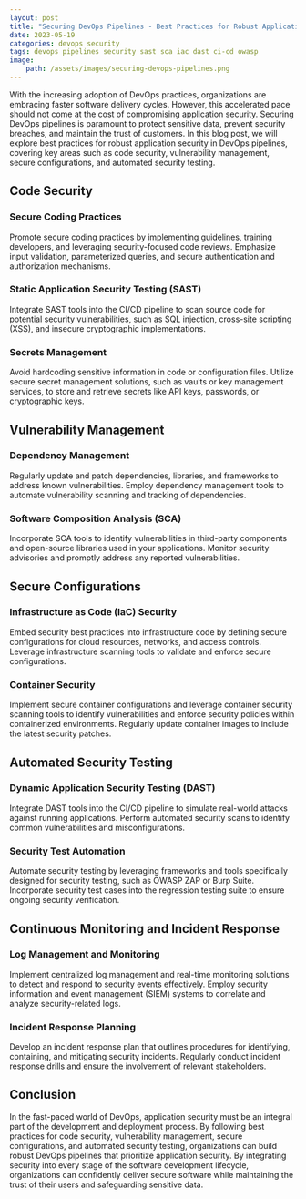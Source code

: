 ```yaml
---
layout: post
title: "Securing DevOps Pipelines - Best Practices for Robust Application Security"
date: 2023-05-19
categories: devops security
tags: devops pipelines security sast sca iac dast ci-cd owasp
image:
    path: /assets/images/securing-devops-pipelines.png
---
```


With the increasing adoption of DevOps practices, organizations are embracing faster software delivery cycles. However, this accelerated pace should not come at the cost of compromising application security. Securing DevOps pipelines is paramount to protect sensitive data, prevent security breaches, and maintain the trust of customers. In this blog post, we will explore best practices for robust application security in DevOps pipelines, covering key areas such as code security, vulnerability management, secure configurations, and automated security testing.

## Code Security

### Secure Coding Practices

Promote secure coding practices by implementing guidelines, training developers, and leveraging security-focused code reviews. Emphasize input validation, parameterized queries, and secure authentication and authorization mechanisms.

### Static Application Security Testing (SAST)

Integrate SAST tools into the CI/CD pipeline to scan source code for potential security vulnerabilities, such as SQL injection, cross-site scripting (XSS), and insecure cryptographic implementations.

### Secrets Management

Avoid hardcoding sensitive information in code or configuration files. Utilize secure secret management solutions, such as vaults or key management services, to store and retrieve secrets like API keys, passwords, or cryptographic keys.

## Vulnerability Management

### Dependency Management

Regularly update and patch dependencies, libraries, and frameworks to address known vulnerabilities. Employ dependency management tools to automate vulnerability scanning and tracking of dependencies.

### Software Composition Analysis (SCA)

Incorporate SCA tools to identify vulnerabilities in third-party components and open-source libraries used in your applications. Monitor security advisories and promptly address any reported vulnerabilities.

## Secure Configurations

### Infrastructure as Code (IaC) Security

Embed security best practices into infrastructure code by defining secure configurations for cloud resources, networks, and access controls. Leverage infrastructure scanning tools to validate and enforce secure configurations.

### Container Security

Implement secure container configurations and leverage container security scanning tools to identify vulnerabilities and enforce security policies within containerized environments. Regularly update container images to include the latest security patches.

## Automated Security Testing

### Dynamic Application Security Testing (DAST)

Integrate DAST tools into the CI/CD pipeline to simulate real-world attacks against running applications. Perform automated security scans to identify common vulnerabilities and misconfigurations.

### Security Test Automation

Automate security testing by leveraging frameworks and tools specifically designed for security testing, such as OWASP ZAP or Burp Suite. Incorporate security test cases into the regression testing suite to ensure ongoing security verification.

## Continuous Monitoring and Incident Response

### Log Management and Monitoring

Implement centralized log management and real-time monitoring solutions to detect and respond to security events effectively. Employ security information and event management (SIEM) systems to correlate and analyze security-related logs.

### Incident Response Planning

Develop an incident response plan that outlines procedures for identifying, containing, and mitigating security incidents. Regularly conduct incident response drills and ensure the involvement of relevant stakeholders.

## Conclusion

In the fast-paced world of DevOps, application security must be an integral part of the development and deployment process. By following best practices for code security, vulnerability management, secure configurations, and automated security testing, organizations can build robust DevOps pipelines that prioritize application security. By integrating security into every stage of the software development lifecycle, organizations can confidently deliver secure software while maintaining the trust of their users and safeguarding sensitive data.
